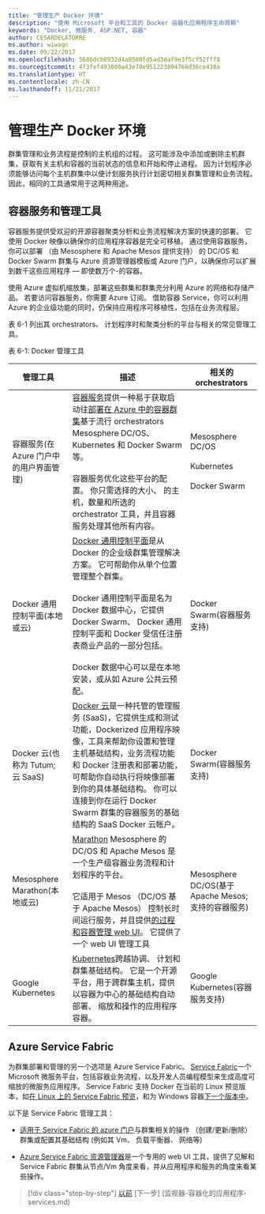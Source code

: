 ```yaml
---
title: "管理生产 Docker 环境"
description: "使用 Microsoft 平台和工具的 Docker 容器化应用程序生命周期"
keywords: "Docker, 微服务, ASP.NET, 容器"
author: CESARDELATORRE
ms.author: wiwagn
ms.date: 09/22/2017
ms.openlocfilehash: 5686dcb0932d4a8580fd5ad3daf9e3f5cf52fff8
ms.sourcegitcommit: 4f3fef493080a43e70e951223894768d36ce430a
ms.translationtype: HT
ms.contentlocale: zh-CN
ms.lasthandoff: 11/21/2017
---
```

# <a name="manage-production-docker-environments"></a>管理生产 Docker 环境

群集管理和业务流程是控制的主机组的过程。 这可能涉及中添加或删除主机群集，获取有关主机和容器的当前状态的信息和开始和停止进程。 因为计划程序必须能够访问每个主机群集中以便计划服务执行计划密切相关群集管理和业务流程。 因此，相同的工具通常用于这两种用途。

## <a name="container-service-and-management-tools"></a>容器服务和管理工具

容器服务提供受欢迎的开源容器聚类分析和业务流程解决方案的快速的部署。 它使用 Docker 映像以确保你的应用程序容器是完全可移植。 通过使用容器服务，你可以部署 （由 Mesosphere 和 Apache Mesos 提供支持） 的 DC/OS 和 Docker Swarm 群集与 Azure 资源管理器模板或 Azure 门户，以确保你可以扩展到数千这些应用程序 — 即使数万个-的容器。

使用 Azure 虚拟机缩放集，部署这些群集和群集充分利用 Azure 的网络和存储产品。 若要访问容器服务，你需要 Azure 订阅。 借助容器 Service，你可以利用 Azure 的企业级功能的同时，仍保持应用程序可移植性，包括在业务流程层。

表 6-1 列出其 orchestrators、 计划程序时和聚类分析的平台与相关的常见管理工具。

表 6-1: Docker 管理工具


| 管理工具      | 描述           | 相关的 orchestrators |
|-----------------------|-----------------------|-----------------------|
| 容器服务\(在 Azure 门户中的用户界面管理) | [容器服务](https://azure.microsoft.com/en-us/services/container-service/)提供一种易于获取启动往[部署在 Azure 中的容器群集](https://docs.microsoft.com/azure/container-service/dcos-swarm/container-service-deployment)基于流行 orchestrators Mesosphere DC/OS、 Kubernetes 和 Docker Swarm 等。 <br /><br /> 容器服务优化这些平台的配置。 你只需选择的大小、 的主机，数量和所选的 orchestrator 工具，并且容器服务处理其他所有内容。 | Mesosphere DC/OS <br /><br /> Kubernetes <br /><br /> Docker Swarm |
| Docker 通用控制平面\(本地或云) | [Docker 通用控制平面](https://docs.docker.com/v1.11/ucp/overview/)是从 Docker 的企业级群集管理解决方案。 它可帮助你从单个位置管理整个群集。 <br /><br /> Docker 通用控制平面是名为 Docker 数据中心，它提供 Docker Swarm、 Docker 通用控制平面和 Docker 受信任注册表商业产品的一部分包括。 <br /><br /> Docker 数据中心可以是在本地安装，或从如 Azure 公共云预配。 | Docker Swarm\(容器服务支持) |
| Docker 云\(也称为 Tutum; 云 SaaS) | [Docker 云](https://docs.docker.com/docker-cloud/)是一种托管的管理服务 (SaaS)，它提供生成和测试功能，Dockerized 应用程序映像，工具来帮助你设置和管理主机基础结构，业务流程功能和 Docker 注册表和部署功能，可帮助你自动执行将映像部署到你的具体基础结构。 你可以连接到你在运行 Docker Swarm 群集的容器服务的基础结构的 SaaS Docker 云帐户。 | Docker Swarm\(容器服务支持) |
| Mesosphere Marathon\(本地或云) | [Marathon](https://mesosphere.github.io/marathon/docs/marathon-ui.html) Mesosphere 的 DC/OS 和 Apache Mesos 是一个生产级容器业务流程和计划程序的平台。 <br /><br /> 它适用于 Mesos （DC/OS 基于 Apache Mesos） 控制长时间运行服务，并且提供[的过程和容器管理 web UI](https://mesosphere.github.io/marathon/docs/marathon-ui.html)。 它提供了一个 web UI 管理工具 | Mesosphere DC/OS\(基于 Apache Mesos; 支持的容器服务) |
| Google Kubernetes | [Kubernetes](http://kubernetes.io/docs/user-guide/ui/#dashboard-access)跨越协调、 计划和群集基础结构。 它是一个开源平台，用于跨群集主机，提供以容器为中心的基础结构自动部署、 缩放和操作的应用程序容器。 | Google Kubernetes\(容器服务支持) |

## <a name="azure-service-fabric"></a>Azure Service Fabric

为群集部署和管理的另一个选项是 Azure Service Fabric。 [Service Fabric](https://azure.microsoft.com/en-us/services/service-fabric/)一个 Microsoft 微服务平台，包括容器业务流程，以及开发人员编程模型来生成高度可缩放的微服务应用程序。 Service Fabric 支持 Docker 在当前的 Linux 预览版本，如[在 Linux 上的 Service Fabric 预览](https://docs.microsoft.com/azure/service-fabric/service-fabric-deploy-anywhere)，和为 Windows 容器[下一个版本中](https://docs.microsoft.com/azure/service-fabric/service-fabric-containers-overview)。

以下是 Service Fabric 管理工具：

-   [适用于 Service Fabric 的 azure 门户](https://docs.microsoft.com/azure/service-fabric/service-fabric-cluster-creation-via-portal)与群集相关的操作 （创建/更新/删除） 群集或配置其基础结构 (例如其 Vm、 负载平衡器、 网络等)

-   [Azure Service Fabric 资源管理器](https://docs.microsoft.com/azure/service-fabric/service-fabric-visualizing-your-cluster)是一个专用的 web UI 工具，提供了见解和 Service Fabric 群集从节点/Vm 角度来看，并从应用程序和服务的角度来看某些操作。


>[!div class="step-by-step"]
[以前](run-microservices-based-applications-in-production.md) [下一步] (监视器-容器化的应用程序-services.md)
